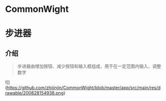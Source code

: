 # CommonWight
# 步进器

## 介绍
> 步进器由增加按钮、减少按钮和输入框组成，用于在一定范围内输入、调整数字

![] (https://github.com/zhijinjin/CommonWight/blob/master/app/src/main/res/drawable/200828154938.png)
